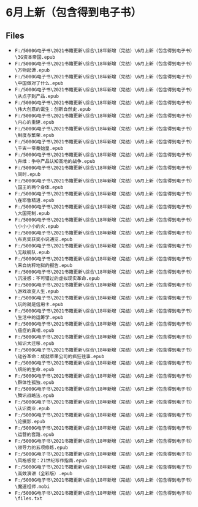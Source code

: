 # 6月上新（包含得到电子书）

## Files

- `F:/5000G电子书\2021书籍更新\综合\18年新增（完结）\6月上新（包含得到电子书）\3G资本帝国.epub`
- `F:/5000G电子书\2021书籍更新\综合\18年新增（完结）\6月上新（包含得到电子书）\万物起源.epub`
- `F:/5000G电子书\2021书籍更新\综合\18年新增（完结）\6月上新（包含得到电子书）\中国做对了什么.epub`
- `F:/5000G电子书\2021书籍更新\综合\18年新增（完结）\6月上新（包含得到电子书）\从点子到产品.epub`
- `F:/5000G电子书\2021书籍更新\综合\18年新增（完结）\6月上新（包含得到电子书）\伟大创意的诞生：创新自然史.epub`
- `F:/5000G电子书\2021书籍更新\综合\18年新增（完结）\6月上新（包含得到电子书）\内心的重建.epub`
- `F:/5000G电子书\2021书籍更新\综合\18年新增（完结）\6月上新（包含得到电子书）\制度与繁荣.epub`
- `F:/5000G电子书\2021书籍更新\综合\18年新增（完结）\6月上新（包含得到电子书）\千古一帝秦始皇.epub`
- `F:/5000G电子书\2021书籍更新\综合\18年新增（完结）\6月上新（包含得到电子书）\升维：争夺产品认知高地的战争.epub`
- `F:/5000G电子书\2021书籍更新\综合\18年新增（完结）\6月上新（包含得到电子书）\同时.epub`
- `F:/5000G电子书\2021书籍更新\综合\18年新增（完结）\6月上新（包含得到电子书）\国王的两个身体.epub`
- `F:/5000G电子书\2021书籍更新\综合\18年新增（完结）\6月上新（包含得到电子书）\在耶鲁精进.epub`
- `F:/5000G电子书\2021书籍更新\综合\18年新增（完结）\6月上新（包含得到电子书）\大国宪制.epub`
- `F:/5000G电子书\2021书籍更新\综合\18年新增（完结）\6月上新（包含得到电子书）\小小小小的火.epub`
- `F:/5000G电子书\2021书籍更新\综合\18年新增（完结）\6月上新（包含得到电子书）\布克奖获奖小说通览.epub`
- `F:/5000G电子书\2021书籍更新\综合\18年新增（完结）\6月上新（包含得到电子书）\无敌舰队.epub`
- `F:/5000G电子书\2021书籍更新\综合\18年新增（完结）\6月上新（包含得到电子书）\来自纳粹地狱的报告.epub`
- `F:/5000G电子书\2021书籍更新\综合\18年新增（完结）\6月上新（包含得到电子书）\沉浸感：不可错过的虚拟现实革命.epub`
- `F:/5000G电子书\2021书籍更新\综合\18年新增（完结）\6月上新（包含得到电子书）\游戏改变人生.epub`
- `F:/5000G电子书\2021书籍更新\综合\18年新增（完结）\6月上新（包含得到电子书）\玩的就是信用卡.epub`
- `F:/5000G电子书\2021书籍更新\综合\18年新增（完结）\6月上新（包含得到电子书）\生活中的运筹学.epub`
- `F:/5000G电子书\2021书籍更新\综合\18年新增（完结）\6月上新（包含得到电子书）\癌症的真相.epub`
- `F:/5000G电子书\2021书籍更新\综合\18年新增（完结）\6月上新（包含得到电子书）\知识大迁移.epub`
- `F:/5000G电子书\2021书籍更新\综合\18年新增（完结）\6月上新（包含得到电子书）\硅谷革命：成就苹果公司的疯狂往事.epub`
- `F:/5000G电子书\2021书籍更新\综合\18年新增（完结）\6月上新（包含得到电子书）\缤纷的生命.epub`
- `F:/5000G电子书\2021书籍更新\综合\18年新增（完结）\6月上新（包含得到电子书）\群体性孤独.epub`
- `F:/5000G电子书\2021书籍更新\综合\18年新增（完结）\6月上新（包含得到电子书）\腾讯战略法.epub`
- `F:/5000G电子书\2021书籍更新\综合\18年新增（完结）\6月上新（包含得到电子书）\认识商业.epub`
- `F:/5000G电子书\2021书籍更新\综合\18年新增（完结）\6月上新（包含得到电子书）\论摄影.epub`
- `F:/5000G电子书\2021书籍更新\综合\18年新增（完结）\6月上新（包含得到电子书）\运营的套路.epub`
- `F:/5000G电子书\2021书籍更新\综合\18年新增（完结）\6月上新（包含得到电子书）\领导力的五项修炼.epub`
- `F:/5000G电子书\2021书籍更新\综合\18年新增（完结）\6月上新（包含得到电子书）\风格感觉：21世纪写作指南.epub`
- `F:/5000G电子书\2021书籍更新\综合\18年新增（完结）\6月上新（包含得到电子书）\高效演讲（全彩版）.epub`
- `F:/5000G电子书\2021书籍更新\综合\18年新增（完结）\6月上新（包含得到电子书）\魔道祖师.mobi`
- `F:/5000G电子书\2021书籍更新\综合\18年新增（完结）\6月上新（包含得到电子书）\files.txt`
